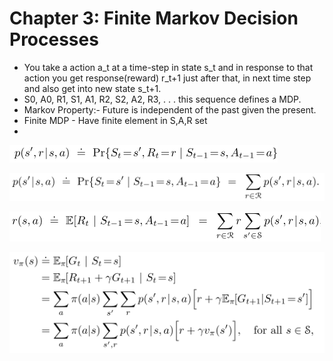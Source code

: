# Chapter 3: Finite Markov Decision Processes

* You take a action a\_t at a time-step in state s\_t and in response to that action you get response\(reward\)  r\_t+1 just after that, in next time step and also get into new state s\_t+1.
* S0, A0, R1, S1, A1, R2, S2, A2, R3, . . .  this sequence defines a MDP. 
* Markov Property:- Future is independent of the past given the present.
* Finite MDP - Have finite element in S,A,R set
* 
![p defines the dynamics of the MDP](../../.gitbook/assets/image%20%28132%29.png)

![State transition probabilities](../../.gitbook/assets/image%20%2867%29.png)

![reward](../../.gitbook/assets/image%20%2885%29.png)

![bellman recursive equation](../../.gitbook/assets/image%20%28134%29.png)



